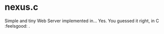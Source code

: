 # nexus.c
Simple and tiny Web Server implemented in... Yes. You guessed it right, in C :feelsgood: .
